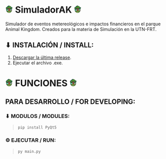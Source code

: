 
# ![SimAK logo](./src/ui/icons/24x24/logoak24.png) SimuladorAK ![SimAK logo](./src/ui/icons/24x24/logoak24.png)

Simulador de eventos metereológicos e impactos financieros en el parque Animal Kingdom. Creados para la materia de Simulación en la UTN-FRT.

## ⬇ INSTALACIÓN / INSTALL:
1. [Descargar la última release](https://github.com/SimuTeam/SimuladorAK/releases/latest).
2. Ejecutar el archivo .exe.

# ![SimAK logo](./src/ui/icons/24x24/logoak24.png) FUNCIONES ![SimAK logo](./src/ui/icons/24x24/logoak24.png)

## PARA DESARROLLO / FOR DEVELOPING:

### ⬇ MODULOS / MODULES:

> ```sh
> pip install PyQt5
> ```
> 

### ⚙ EJECUTAR / RUN:
> ```sh
> py main.py
> ```
